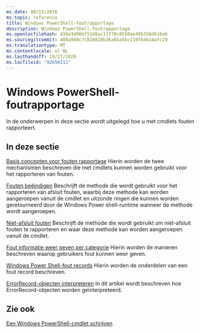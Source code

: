 ```yaml
---
ms.date: 09/13/2016
ms.topic: reference
title: Windows PowerShell-foutrapportage
description: Windows PowerShell-foutrapportage
ms.openlocfilehash: 438e3d96bf52d8ac1f770c0550ae49b356d616eb
ms.sourcegitcommit: 488a940c7c828820b36a6ba56c119f64614afc29
ms.translationtype: MT
ms.contentlocale: nl-NL
ms.lasthandoff: 10/27/2020
ms.locfileid: "92650111"
---
```

# <a name="windows-powershell-error-reporting"></a>Windows PowerShell-foutrapportage

In de onderwerpen in deze sectie wordt uitgelegd hoe u met cmdlets fouten rapporteert.

## <a name="in-this-section"></a>In deze sectie

[Basis concepten voor fouten rapportage](./error-reporting-concepts.md) Hierin worden de twee mechanismen beschreven die met cmdlets kunnen worden gebruikt voor het rapporteren van fouten.

[Fouten beëindigen](./terminating-errors.md) Beschrijft de methode die wordt gebruikt voor het rapporteren van afsluit fouten, waarbij deze methode kan worden aangeroepen vanuit de cmdlet en uitzonde ringen die kunnen worden geretourneerd door de Windows Power shell-runtime wanneer de methode wordt aangeroepen.

[Niet-afsluit fouten](./non-terminating-errors.md) Beschrijft de methode die wordt gebruikt om niet-afsluit fouten te rapporteren en waar deze methode kan worden aangeroepen vanuit de cmdlet.

[Fout informatie weer geven per categorie](./displaying-error-information.md) Hierin worden de manieren beschreven waarop gebruikers fout kunnen weer geven.

[Windows Power Shell-fout records](./windows-powershell-error-records.md) Hierin worden de onderdelen van een fout record beschreven.

[ErrorRecord-objecten interpreteren](./interpreting-errorrecord-objects.md) In dit artikel wordt beschreven hoe ErrorRecord-objecten worden geïnterpreteerd.

## <a name="see-also"></a>Zie ook

[Een Windows PowerShell-cmdlet schrijven](./writing-a-windows-powershell-cmdlet.md)
